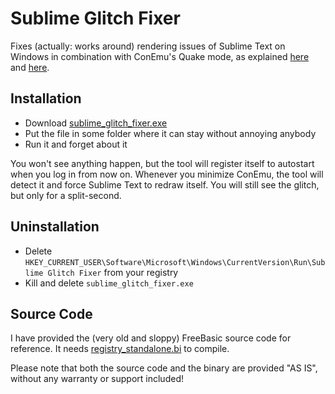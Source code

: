 # Sublime Glitch Fixer
Fixes (actually: works around) rendering issues of Sublime Text on Windows in combination with ConEmu's Quake mode, as explained [here](https://github.com/Maximus5/ConEmu/issues/229) and [here](https://github.com/SublimeTextIssues/Core/issues/952).

## Installation
* Download [sublime_glitch_fixer.exe](https://raw.githubusercontent.com/CherryDT/sublime-glitch-fixer/master/sublime_glitch_fixer.exe)
* Put the file in some folder where it can stay without annoying anybody
* Run it and forget about it

You won't see anything happen, but the tool will register itself to autostart when you log in from now on.
Whenever you minimize ConEmu, the tool will detect it and force Sublime Text to redraw itself. You will still see the glitch, but only for a split-second.

## Uninstallation
* Delete `HKEY_CURRENT_USER\Software\Microsoft\Windows\CurrentVersion\Run\Sublime Glitch Fixer` from your registry
* Kill and delete `sublime_glitch_fixer.exe`

## Source Code
I have provided the (very old and sloppy) FreeBasic source code for reference. It needs [registry_standalone.bi](https://gist.github.com/CherryDT/b9067b5860f0f74a13c5faafb7b66832) to compile.

Please note that both the source code and the binary are provided "AS IS", without any warranty or support included!
